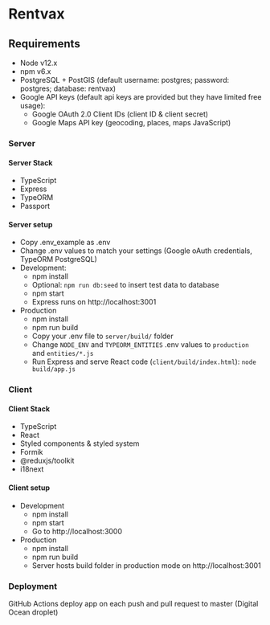 # Rentvax

## Requirements

* Node v12.x
* npm v6.x
* PostgreSQL + PostGIS (default username: postgres; password: postgres; database: rentvax)
* Google API keys (default api keys are provided but they have limited free usage):
  * Google OAuth 2.0 Client IDs (client ID & client secret)
  * Google Maps API key (geocoding, places, maps JavaScript)

### Server

#### Server Stack

* TypeScript
* Express
* TypeORM
* Passport

#### Server setup

* Copy .env_example as .env
* Change .env values to match your settings (Google oAuth credentials, TypeORM PostgreSQL)
* Development:
  * npm install
  * Optional: `npm run db:seed` to insert test data to database
  * npm start
  * Express runs on http://localhost:3001
* Production
  * npm install
  * npm run build
  * Copy your .env file to `server/build/` folder
  * Change `NODE_ENV` and `TYPEORM_ENTITIES` .env values to `production` and `entities/*.js`
  * Run Express and serve React code (`client/build/index.html`): `node build/app.js`

### Client

#### Client Stack

* TypeScript
* React
* Styled components & styled system
* Formik
* @reduxjs/toolkit
* i18next

#### Client setup

* Development
  * npm install
  * npm start
  * Go to http://localhost:3000
* Production
  * npm install
  * npm run build
  * Server hosts build folder in production mode on http://localhost:3001

### Deployment

GitHub Actions deploy app on each push and pull request to master (Digital Ocean droplet)
